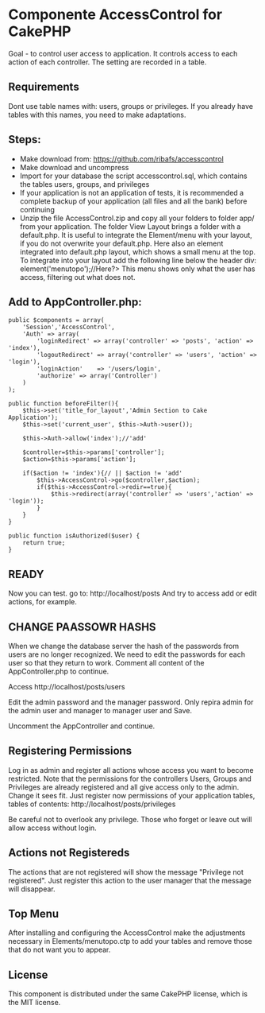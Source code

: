 # Componente AccessControl for CakePHP

Goal - to control user access to application. It controls access to each action of each controller.
The setting are recorded in a table. 

## Requirements

Dont use table names with: users, groups or privileges. If you already have tables with this names, you need to make adaptations.

## Steps:
- Make download from:
	https://github.com/ribafs/accesscontrol
- Make download and uncompress
- Import for your database the script accesscontrol.sql, which contains the tables users, groups, and privileges
- If your application is not an application of tests, it is recommended a complete backup of your application (all files and all the bank) before continuing
- Unzip the file AccessControl.zip and copy all your folders to folder app/ from your application. The folder View Layout brings a folder with a default.php. It is useful to integrate the Element/menu with your layout, if you do not overwrite your default.php. Here also an element integrated into default.php layout, which shows a small menu at the top. To integrate into your layout add the following line below the header div:
			<?php echo $this->element('menutopo');//Here?>
This menu shows only what the user has access, filtering out what does not.


## Add to AppController.php:

	public $components = array(
		'Session','AccessControl',
		'Auth' => array(
		    'loginRedirect' => array('controller' => 'posts', 'action' => 'index'),
		    'logoutRedirect' => array('controller' => 'users', 'action' => 'login'),
			'loginAction'    => '/users/login',
		    'authorize' => array('Controller')
		)
	);

	public function beforeFilter(){
		$this->set('title_for_layout','Admin Section to Cake Application');
		$this->set('current_user', $this->Auth->user());

        $this->Auth->allow('index');//'add'

		$controller=$this->params['controller']; 
		$action=$this->params['action']; 

		if($action != 'index'){// || $action != 'add'
			$this->AccessControl->go($controller,$action); 		 
			if($this->AccessControl->redir==true){ 
				$this->redirect(array('controller' => 'users','action' => 'login'));
			}
		}
	} 

	public function isAuthorized($user) {
		return true;
	}


## READY

Now you can test. go to:
http://localhost/posts
And try to access add or edit actions, for example.


## CHANGE PAASSOWR HASHS

When we change the database server the hash of the passwords from users are no longer recognized.
We need to edit the passwords for each user so that they return to work.
Comment all content of the AppController.php to continue.

Access
http://localhost/posts/users

Edit the admin password and the manager password. Only repira admin for the admin user and manager to manager user and Save.

Uncomment the AppController and continue.


## Registering Permissions

Log in as admin and register all actions whose access you want to become restricted.
Note that the permissions for the controllers Users, Groups and Privileges are already registered and all give access only to the admin. Change it sees fit.
Just register now permissions of your application tables, tables of contents:
http://localhost/posts/privileges

Be careful not to overlook any privilege. Those who forget or leave out will allow access without login.

## Actions not Registereds

The actions that are not registered will show the message "Privilege not registered".
Just register this action to the user manager that the message will disappear.

## Top Menu

After installing and configuring the AccessControl make the adjustments necessary in Elements/menutopo.ctp to add your tables and remove those that do not want you to appear.

## License

This component is distributed under the same CakePHP license, which is the MIT license.


